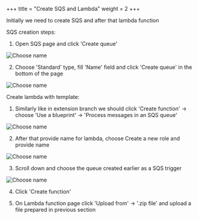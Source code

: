 +++
title = "Create SQS and Lambda"
weight = 2
+++

Initially we need to create SQS and after that lambda function

SQS creation steps:

1. Open SQS page and click 'Create queue'

![Choose name](/images/subscription/subscription-4.png)

2. Choose 'Standard' type, fill 'Name' field and click 'Create queue' in the bottom of the page

![Choose name](/images/subscription/subscription-5.png)


Create lambda with template:

1. Similarly like in extension branch we should click 'Create function' -> choose 'Use a blueprint' -> 'Process messages in an SQS queue'

![Choose name](/images/subscription/subscription-6.png)

2. After that provide name for lambda, choose Create a new role and provide name

![Choose name](/images/subscription/subscription-7.png)

3. Scroll down and choose the queue created earlier as a SQS trigger

![Choose name](/images/subscription/subscription-8.png)

4. Click 'Create function'

5. On Lambda function page click 'Upload from' -> '.zip file' and upload a file prepared in previous  section